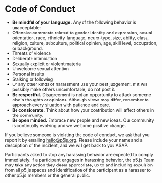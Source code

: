 # Code of Conduct

* **Be mindful of your language.** Any of the following behavior is unacceptable: 
* Offensive comments related to gender identity and expression, sexual orientation, race, ethnicity, language, neuro-type, size, ability, class, religion, culture, subculture, political opinion, age, skill level, occupation, or background.
 * Threats of violence
 * Deliberate intimidation
 * Sexually explicit or violent material
 * Unwelcome sexual attention
 * Personal insults
 * Stalking or following
 * Or any other kinds of harassment
Use your best judgement. If it will possibly make others uncomfortable, do not post it.
* **Be respectful.** Disagreement is not an opportunity to attack someone else's thoughts or opinions. Although views may differ, remember to approach every situation with patience and care. 
* **Be considerate.** Think about how your contribution will affect others in the community. 
* **Be open minded.** Embrace new people and new ideas. Our community is continually evolving and we welcome positive change. 

If you believe someone is violating the code of conduct, we ask that you report it by emailing hello@p5js.org. Please include your name and a description of the incident, and we will get back to you ASAP.

Participants asked to stop any harassing behavior are expected to comply immediately. If a participant engages in harassing behavior, the p5.js Team may take any action they deem appropriate, up to and including expulsion from all p5.js spaces and identification of the participant as a harasser to other p5.js members or the general public.